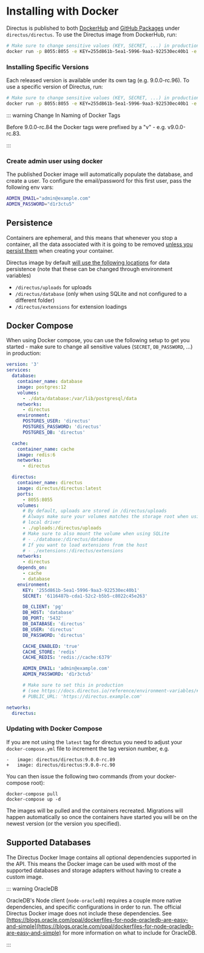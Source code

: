 # Installing with Docker

Directus is published to both [DockerHub](https://hub.docker.com/r/directus/directus) and
[GitHub Packages](https://github.com/directus/directus/pkgs/container/directus) under `directus/directus`. To use the
Directus image from DockerHub, run:

```bash
# Make sure to change sensitive values (KEY, SECRET, ...) in production
docker run -p 8055:8055 -e KEY=255d861b-5ea1-5996-9aa3-922530ec40b1 -e SECRET=6116487b-cda1-52c2-b5b5-c8022c45e263 directus/directus
```

### Installing Specific Versions

Each released version is available under its own tag (e.g. 9.0.0-rc.96). To use a specific version of Directus, run:

```bash
# Make sure to change sensitive values (KEY, SECRET, ...) in production
docker run -p 8055:8055 -e KEY=255d861b-5ea1-5996-9aa3-922530ec40b1 -e SECRET=6116487b-cda1-52c2-b5b5-c8022c45e263 directus/directus:9.0.0-rc.96
```

::: warning Change In Naming of Docker Tags

Before 9.0.0-rc.84 the Docker tags were prefixed by a "v" - e.g. v9.0.0-rc.83.

:::

### Create admin user using docker

The published Docker image will automatically populate the database, and create a user. To configure the email/password
for this first user, pass the following env vars:

```bash
ADMIN_EMAIL="admin@example.com"
ADMIN_PASSWORD="d1r3ctu5"
```

## Persistence

Containers are ephemeral, and this means that whenever you stop a container, all the data associated with it is going to
be removed [unless you persist them](https://docs.docker.com/storage/) when creating your container.

Directus image by default
[will use the following locations](https://github.com/directus/directus/blob/main/docker/Dockerfile#L56-L60) for data
persistence (note that these can be changed through environment variables)

- `/directus/uploads` for uploads
- `/directus/database` (only when using SQLite and not configured to a different folder)
- `/directus/extensions` for extension loadings

## Docker Compose

When using Docker compose, you can use the following setup to get you started - make sure to change all sensitive values
(`SECRET`, `DB_PASSWORD`, ...) in production:

```yaml
version: '3'
services:
  database:
    container_name: database
    image: postgres:12
    volumes:
      - ./data/database:/var/lib/postgresql/data
    networks:
      - directus
    environment:
      POSTGRES_USER: 'directus'
      POSTGRES_PASSWORD: 'directus'
      POSTGRES_DB: 'directus'

  cache:
    container_name: cache
    image: redis:6
    networks:
      - directus

  directus:
    container_name: directus
    image: directus/directus:latest
    ports:
      - 8055:8055
    volumes:
      # By default, uploads are stored in /directus/uploads
      # Always make sure your volumes matches the storage root when using
      # local driver
      - ./uploads:/directus/uploads
      # Make sure to also mount the volume when using SQLite
      # - ./database:/directus/database
      # If you want to load extensions from the host
      # - ./extensions:/directus/extensions
    networks:
      - directus
    depends_on:
      - cache
      - database
    environment:
      KEY: '255d861b-5ea1-5996-9aa3-922530ec40b1'
      SECRET: '6116487b-cda1-52c2-b5b5-c8022c45e263'

      DB_CLIENT: 'pg'
      DB_HOST: 'database'
      DB_PORT: '5432'
      DB_DATABASE: 'directus'
      DB_USER: 'directus'
      DB_PASSWORD: 'directus'

      CACHE_ENABLED: 'true'
      CACHE_STORE: 'redis'
      CACHE_REDIS: 'redis://cache:6379'

      ADMIN_EMAIL: 'admin@example.com'
      ADMIN_PASSWORD: 'd1r3ctu5'

      # Make sure to set this in production
      # (see https://docs.directus.io/reference/environment-variables/#general)
      # PUBLIC_URL: 'https://directus.example.com'

networks:
  directus:
```

### Updating with Docker Compose

If you are not using the `latest` tag for directus you need to adjust your `docker-compose.yml` file to increment the
tag version number, e.g.

```
-   image: directus/directus:9.0.0-rc.89
+   image: directus/directus:9.0.0-rc.90
```

You can then issue the following two commands (from your docker-compose root):

```
docker-compose pull
docker-compose up -d
```

The images will be pulled and the containers recreated. Migrations will happen automatically so once the containers have
started you will be on the newest version (or the version you specified).

## Supported Databases

The Directus Docker Image contains all optional dependencies supported in the API. This means the Docker image can be
used with most of the supported databases and storage adapters without having to create a custom image.

::: warning OracleDB

OracleDB's Node client (`node-oracledb`) requires a couple more native dependencies, and specific configurations in
order to run. The official Directus Docker image does not include these dependencies. See
[https://blogs.oracle.com/opal/dockerfiles-for-node-oracledb-are-easy-and-simple](https://blogs.oracle.com/opal/dockerfiles-for-node-oracledb-are-easy-and-simple)
for more information on what to include for OracleDB.

:::
